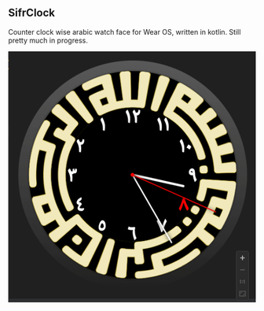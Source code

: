 SifrClock
---

Counter clock wise arabic watch face for Wear OS, written in kotlin.
Still pretty much in progress.

![preview](docs/sifr_v0_preview.gif)
